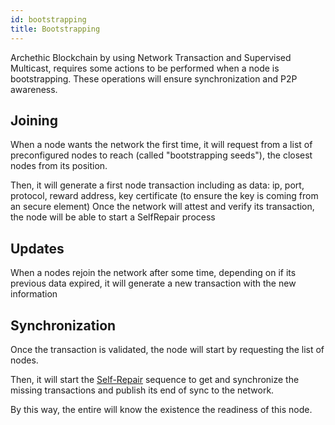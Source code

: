 ```yaml
---
id: bootstrapping
title: Bootstrapping
---
```


Archethic Blockchain by using Network Transaction and Supervised Multicast, requires some actions to be performed 
when a node is bootstrapping. These operations will ensure synchronization and P2P awareness.

## Joining

When a node wants the network the first time, it will request from a list of preconfigured nodes to reach (called "bootstrapping seeds"), the closest nodes from its position.

Then, it will generate a first node transaction including as data: ip, port, protocol, reward address, key certificate (to ensure the key is coming from an secure element)
Once the network will attest and verify its transaction, the node will be able to start a SelfRepair process

## Updates

When a nodes rejoin the network after some time, depending on if its previous data expired, it will generate a new transaction with the new information

## Synchronization

Once the transaction is validated, the node will start by requesting the list of nodes.

Then, it will start the [Self-Repair](/learn/p2p/self-repair) sequence to get and synchronize the missing transactions and publish its end of sync to the network.

By this way, the entire will know the existence the readiness of this node.

